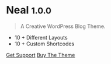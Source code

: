 # Neal <small>1.0.0</small>

> A Creative WordPress Blog Theme.

- 10 + Different Layouts
- 10 + Custom Shortcodes

[Get Support](http://thespan.ml/wordpress-themes/support/minnosh/)
[Buy The Theme](https://themeforest.net/item/minnosh-personal-lifestyle-blog/20757593?ref=TheSpan)
